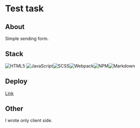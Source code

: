 # Test task

## About
Simple sending form.

## Stack
![HTML5](https://img.shields.io/badge/html5-%23E34F26.svg?style=for-the-badge&logo=html5&logoColor=white)
![JavaScript](https://img.shields.io/badge/javascript-%23323330.svg?style=for-the-badge&logo=javascript&logoColor=%23F7DF1E)![SCSS](https://img.shields.io/badge/SASS-hotpink.svg?style=for-the-badge&logo=SASS&logoColor=white)![Webpack](https://img.shields.io/badge/webpack-%238DD6F9.svg?style=for-the-badge&logo=webpack&logoColor=black)![NPM](https://img.shields.io/badge/NPM-%23CB3837.svg?style=for-the-badge&logo=npm&logoColor=white)![Markdown](https://img.shields.io/badge/markdown-%23000000.svg?style=for-the-badge&logo=markdown&logoColor=white)

## Deploy
[Link](https://test-task-3ziq.onrender.com/)

## Other
I wrote only client side.